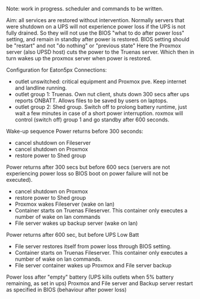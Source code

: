 Note: work in progress. scheduler and commands to be written.

Aim: all services are restored without intervention. Normally servers that were shutdown on a UPS will not experience power loss if the UPS is not fully drained. So they will not use the BIOS "what to do after power loss" setting, and remain in standby after power is restored. BIOS setting should be "restart" and not "do nothing" or "previous state"
Here the Proxmox server (also UPSD host) cuts the power to the Truenas server. Which then in turn wakes up the proxmox server when power is restored.

Configuration for Eaton5px
Connections: 
 - outlet unswitched: critical equipment and Proxmox pve. Keep internet and landline running.
 - outlet group 1: Truenas. Own nut client, shuts down 300 secs after ups reports ONBATT. Allows files to be saved by users on laptops.
 - outlet group 2: Shed group. Switch off to prolong battery runtime, just wait a few minutes in case of a short power interruption.
   roxmox will control (switch off) group 1 and go standby after 600 seconds. 

Wake-up sequence
  Power returns before 300 seconds:
  - cancel shutdown on Fileserver
  - cancel shutdown on Proxmox
  - restore power to Shed group

  Power returns after 300 secs but before 600 secs (servers are not experiencing power loss so BIOS boot on power failure will not be executed).
  - cancel shutdown on Proxmox
  - restore power to Shed group
  - Proxmox wakes Fileserver (wake on lan)
  - Container starts on Truenas Fileserver. This container only executes a number of wake on lan commands
  - File server wakes up backup server (wake on lan)
  

  Power returns after 600 sec, but before UPS Low Batt
  - File server restores itself from power loss through BIOS setting.
  - Container starts on Truenas Fileserver. This container only executes a number of wake on lan commands.
  - File server container wakes up Proxmox and File server backup 

  Power loss after "empty" battery (UPS kills outlets when 5% battery remaining, as set in ups)
  Proxmox and File server and Backup server restart as specified in BIOS (behaviour after power loss)
    
